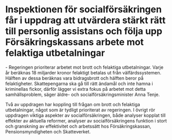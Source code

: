# Inspektionen för socialförsäkringen får i uppdrag att utvärdera stärkt rätt till personlig assistans och följa upp Försäkringskassans arbete mot felaktiga utbetalningar

\- Regeringen prioriterar arbetet mot brott och felaktiga utbetalningar. Varje år beräknas 18 miljarder kronor felaktigt betalas ut från välfärdssystemen. Hälften av dessa beräknas vara bidragsbrott och hälften beror på felaktigheter. Skattepengarna ska gå till rätt ändamål och inte hamna i kriminellas fickor, därför lägger vi extra fokus på arbetet mot detta samhällsproblem, säger äldre\- och socialförsäkringsminister Anna Tenje.

Två av uppdragen har koppling till frågan om brott och felaktiga utbetalningar, något som är tydligt prioriterat av regeringen. I övrigt rör uppdragen viktiga aspekter av socialförsäkringen, både analyser kopplat till effekter av aktuella reformer, analyser av socialförsäkringens funktion i stort och granskning av effektivitet och arbetssätt hos Försäkringskassan, Pensionsmyndigheten och Skatteverket.

